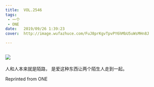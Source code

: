 ```yaml
---
title:	VOL.2546
tags:
 - 一个
 - ONE
date:	2019/09/26 1:39:23
cover:	http://image.wufazhuce.com/FuJ8prKgvTpvPY6hMbU5uWsMHn8J

---
```

![](http://image.wufazhuce.com/FuJ8prKgvTpvPY6hMbU5uWsMHn8J)
---

人和人本来就是陌路， 是爱这种东西让两个陌生人走到一起。
 
Reprinted from ONE
